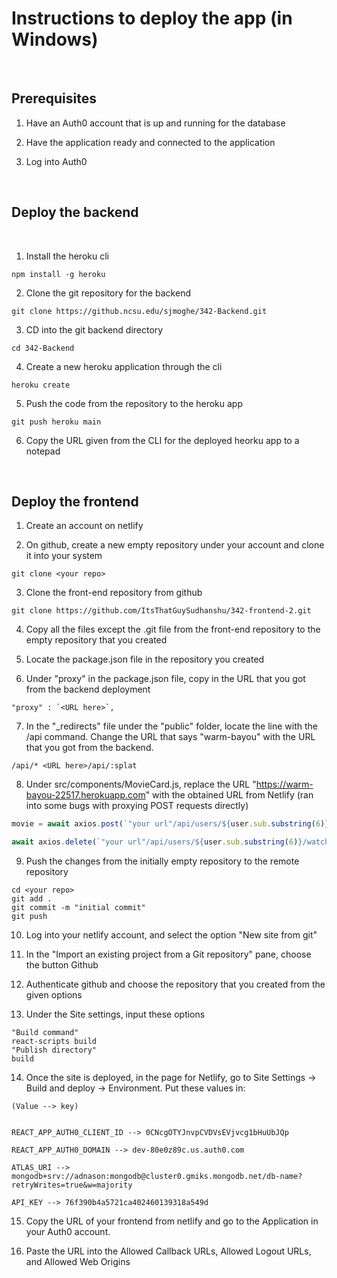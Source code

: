 # Instructions to deploy the app (in Windows)

<br>

## Prerequisites

1. Have an Auth0 account that is up and running for the database

2. Have the application ready and connected to the application

3. Log into Auth0

<br>

## Deploy the backend
<br>

1. Install the heroku cli
```
npm install -g heroku
```

2. Clone the git repository for the backend
```
git clone https://github.ncsu.edu/sjmoghe/342-Backend.git
```
3. CD into the git backend directory

```
cd 342-Backend
```
4. Create a new heroku application through the cli
```
heroku create
```

5. Push the code from the repository to the heroku app
```
git push heroku main
```

6. Copy the URL given from the CLI for the deployed heorku app to a notepad

<br>

## Deploy the frontend

1. Create an account on netlify

2. On github, create a new empty repository under your account and clone it into your system
```
git clone <your repo>
```

3. Clone the front-end repository from github
```
git clone https://github.com/ItsThatGuySudhanshu/342-frontend-2.git
```

4. Copy all the files except the .git file from the front-end repository to the empty repository that you created

5. Locate the package.json file in the repository you created

6. Under "proxy" in the package.json file, copy in the URL that you got from the backend deployment
```
"proxy" : `<URL here>`,
```

7. In the "_redirects" file under the "public" folder, locate the line with the /api command. Change the URL that says "warm-bayou" with the URL that you got from the backend.
```
/api/* <URL here>/api/:splat
```
8. Under src/components/MovieCard.js, replace the URL "https://warm-bayou-22517.herokuapp.com" with the obtained URL from Netlify (ran into some bugs with proxying POST requests directly)
```js
movie = await axios.post(`"your url"/api/users/${user.sub.substring(6)}/watchlist/add`

await axios.delete(`"your url"/api/users/${user.sub.substring(6)}/watchlist/remove`,
```

9. Push the changes from the initially empty repository to the remote repository
```
cd <your repo>
git add .
git commit -m "initial commit"
git push
```

10. Log into your netlify account, and select the option "New site from git"

11. In the "Import an existing project from a Git repository" pane, choose the button Github

12. Authenticate github and choose the repository that you created from the given options

13. Under the Site settings, input these options
```
"Build command"
react-scripts build
"Publish directory"
build
```

14. Once the site is deployed, in the page for Netlify, go to Site Settings -> Build and deploy -> Environment. Put these values in:
```
(Value --> key)


REACT_APP_AUTH0_CLIENT_ID --> 0CNcgOTYJnvpCVDVsEVjvcg1bHuUbJQp

REACT_APP_AUTH0_DOMAIN --> dev-80e0z89c.us.auth0.com

ATLAS_URI --> mongodb+srv://adnason:mongodb@cluster0.gmiks.mongodb.net/db-name?retryWrites=true&w=majority

API_KEY --> 76f390b4a5721ca402460139318a549d
```

15. Copy the URL of your frontend from netlify and go to the Application in your Auth0 account.

16. Paste the URL into the Allowed Callback URLs, Allowed Logout URLs, and Allowed Web Origins
